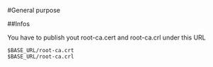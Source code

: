 #General purpose


##Infos

You have to publish yout root-ca.cert and root-ca.crl under this URL

```
$BASE_URL/root-ca.crt
$BASE_URL/root-ca.crl
```


